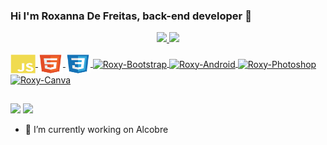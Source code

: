 ### Hi I'm Roxanna De Freitas, back-end developer 👋

<div align="center">
  <a href="https://github.com/roxanna-df">
  <img height="180em" src="https://github-readme-stats.vercel.app/api?username=roxanna-df&show_icons=true&theme=radical&include_all_commits=true&count_private=true"/>
  <img height="180em" src="https://github-readme-stats.vercel.app/api/top-langs/?username=roxanna-df&layout=compact&langs_count=7&theme=radical"/>
</div>
  <div style="display: inline_block"><br>
  <img align="center" alt="Roxy-Js" height="30" width="40" src="https://raw.githubusercontent.com/devicons/devicon/master/icons/javascript/javascript-plain.svg">
  <img align="center" alt="Roxy-HTML" height="30" width="40" src="https://raw.githubusercontent.com/devicons/devicon/master/icons/html5/html5-original.svg">
  <img align="center" alt="Roxy-CSS" height="30" width="40" src="https://raw.githubusercontent.com/devicons/devicon/master/icons/css3/css3-original.svg">
  <img align="center" alt="Roxy-Bootstrap" height="30" width="40"src="https://cdn.jsdelivr.net/gh/devicons/devicon/icons/bootstrap/bootstrap-plain.svg" />
  <img align="center" alt="Roxy-Android" height="30" width="40" src="https://cdn.jsdelivr.net/gh/devicons/devicon/icons/android/android-original.svg" />
  <img align="center" alt="Roxy-Photoshop" height="30" width="40" src="https://cdn.jsdelivr.net/gh/devicons/devicon/icons/photoshop/photoshop-plain.svg" />
  <img align="center" alt="Roxy-Canva" height="30" width="40" src="https://cdn.jsdelivr.net/gh/devicons/devicon/icons/canva/canva-original.svg" />
  
##
 
<div> 
  <a href = "mailto:roxydefreitas23@gmail.com"><img src="https://img.shields.io/badge/-Gmail-%23333?style=for-the-badge&logo=gmail&logoColor=white" target="_blank"></a>
  <a href="https://www.linkedin.com/in/roxanna-de-freitas-063200203" target="_blank"><img src="https://img.shields.io/badge/-LinkedIn-%230077B5?style=for-the-badge&logo=linkedin&logoColor=white" target="_blank"></a> 
  
- 🔭 I’m currently working on Alcobre


